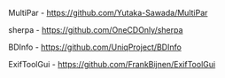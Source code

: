 MultiPar  - 
https://github.com/Yutaka-Sawada/MultiPar

sherpa  - 
https://github.com/OneCDOnly/sherpa

BDInfo  - 
https://github.com/UniqProject/BDInfo

ExifToolGui  - 
https://github.com/FrankBijnen/ExifToolGui








